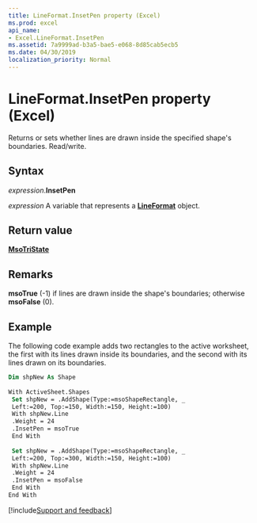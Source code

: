 ```yaml
---
title: LineFormat.InsetPen property (Excel)
ms.prod: excel
api_name:
- Excel.LineFormat.InsetPen
ms.assetid: 7a9999ad-b3a5-bae5-e068-8d85cab5ecb5
ms.date: 04/30/2019
localization_priority: Normal
---
```



# LineFormat.InsetPen property (Excel)

Returns or sets whether lines are drawn inside the specified shape's boundaries. Read/write.


## Syntax

_expression_.**InsetPen**

_expression_ A variable that represents a **[LineFormat](Excel.LineFormat.md)** object.


## Return value

**[MsoTriState](Office.MsoTriState.md)**


## Remarks

**msoTrue** (-1) if lines are drawn inside the shape's boundaries; otherwise **msoFalse** (0).


## Example

The following code example adds two rectangles to the active worksheet, the first with its lines drawn inside its boundaries, and the second with its lines drawn on its boundaries.

```vb
Dim shpNew As Shape 
 
With ActiveSheet.Shapes 
 Set shpNew = .AddShape(Type:=msoShapeRectangle, _ 
 Left:=200, Top:=150, Width:=150, Height:=100) 
 With shpNew.Line 
 .Weight = 24 
 .InsetPen = msoTrue 
 End With 
 
 Set shpNew = .AddShape(Type:=msoShapeRectangle, _ 
 Left:=200, Top:=300, Width:=150, Height:=100) 
 With shpNew.Line 
 .Weight = 24 
 .InsetPen = msoFalse 
 End With 
End With
```




[!include[Support and feedback](~/includes/feedback-boilerplate.md)]
